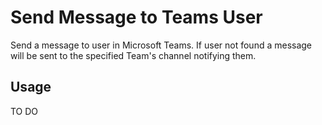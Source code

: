 # Send Message to Teams User

Send a message to user in Microsoft Teams. If user not found a message will be sent to the specified Team's channel notifying them.

## Usage

TO DO
